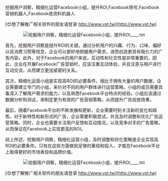 挖掘用户洞察，精细化运营Facebook小组，提升ROI,Facebook筛号,Facebook营销机器人,Facebook改资料机器人

[😍想了解推广相关软件的朋友请登录 http://www.vst.tw](http://www.vst.tw)

 <center><img src="https://vst.tw/MP4/tuiguang/png/3.png" alt="挖掘用户洞察，精细化运营Facebook小组，提升ROI____.txt"></center>

首先，挖掘用户洞察是提升ROI的关键。通过分析用户的兴趣、行为、口味、偏好以及消费习惯等信息，企业可以更好地把握用户需求，进而创造更具有吸引力的广告内容。此外，对于Facebook的用户来说，互动性和社交性是非常重要的，因此，企业在开展Facebook广告营销时，应该注重互动体验，并且注意与用户进行互动交流，从而建立更加紧密的关系。

其次，精细化运营小组是实现高ROI的必要条件。相比于拥有大量的用户数据，企业需要建立专门的小组，来针对不同的用户群体进行运营策略。小组的成员需要具备深入了解用户需求的能力，以及熟悉Facebook平台特点的经验。小组应该通过数据分析和测试，来制定更为有效的广告营销策略，从而提升广告投放效果。

最后，随着Facebook平台的不断发展和更新，企业需要时刻关注新的变化和趋势。对于新特性和新形式的广告，企业需要积极尝试，并且及时调整和优化广告运营策略。同时，企业也需要关注用户反馈和互动情况，以及竞争对手的广告策略，从而保证在Facebook上实现更高的ROI。

综上所述，挖掘用户洞察，精细化运营小组，及时调整和优化策略是企业实现高ROI的必要条件。只有在这些方面做到足够的重视和投入，才能在Facebook平台上取得更好的市场表现和品牌价值。

 <center><img src="https://vst.tw/MP4/tuiguang/png/1.png" alt="挖掘用户洞察，精细化运营Facebook小组，提升ROI____.txt"></center>

[😍想了解推广相关软件的朋友请登录 http://www.vst.tw](http://www.vst.tw)



